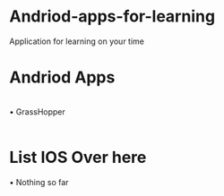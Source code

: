 # Andriod-apps-for-learning
Application for learning on your time

<h1>Andriod Apps</h1>
<br>
•	GrassHopper
</br>

<br>
<h1>List IOS Over here</h1>
•	Nothing so far
</br>
